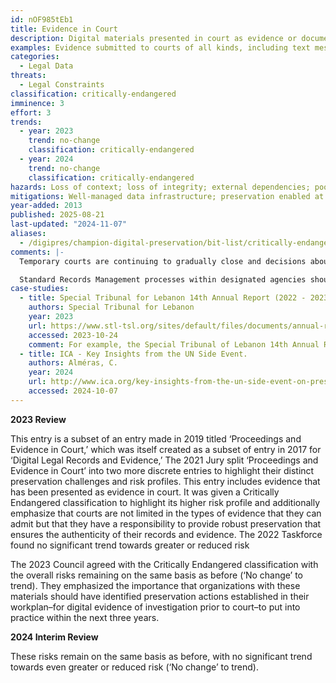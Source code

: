 ```yaml
---
id: nOF985tEb1
title: Evidence in Court
description: Digital materials presented in court as evidence or documents such as rulings and proceedings generated through legal proceedings
examples: Evidence submitted to courts of all kinds, including text messages, photography, CCTV, email, 3d and 2d scanning, scientific reports and analyses, documents and websites
categories:
  - Legal Data
threats:
  - Legal Constraints
classification: critically-endangered
imminence: 3
effort: 3
trends:
  - year: 2023
    trend: no-change
    classification: critically-endangered
  - year: 2024
    trend: no-change
    classification: critically-endangered
hazards: Loss of context; loss of integrity; external dependencies; poor storage; lack of understanding; churn of staff; significant or diversity of data; poorly developed specifications; ill-informed records management; poorly developed transfer protocols; poorly developed migration or normalization; longstanding protocols or procedures that apply unsuitable paper processes to digital materials; Uncertainty over IPR or the presence of orphaned works
mitigations: Well-managed data infrastructure; preservation enabled at ingest; carefully managed authenticity; use of persistent identifiers; finding aids; well-managed records management processes; recognition of preservation requirements at highest levels; strategic investment in digital preservation; preservation roadmap; participation in digital preservation community
year-added: 2013
published: 2025-08-21
last-updated: "2024-11-07"
aliases:
  - /digipres/champion-digital-preservation/bit-list/critically-endangered/bitlist-evidence-in-court
comments: |-
  Temporary courts are continuing to gradually close and decisions about preservation and management of their archives are being made hurriedly and at the last minute. Some of the decisions are placing materials at high risk due to; materials being split all over the place - including to entities with no capacity or capability to preserve them, a seeming lack of understanding that preservation and management of the archives has no completion date, an unwillingness to invest in preservation or a drive to keep costs low which is resulting in negative implications for preservation, hurried choices on preservation measures which are not allowing for proper testing of approaches to safeguard authenticity and legal admissibility (e.g. extracting digital data from complex systems in formats that can then potentially not be restored).

  Standard Records Management processes within designated agencies should be able to take care of the preservation of materials like this but given that it is likely to involve complex types of data, such agencies may not be equipped to deliver preservation effectively. It is surprising that courts are not more prominent in the digital preservation community, where solutions now exist.
case-studies:
  - title: Special Tribunal for Lebanon 14th Annual Report (2022 - 2023)
    authors: Special Tribunal for Lebanon
    year: 2023
    url: https://www.stl-tsl.org/sites/default/files/documents/annual-reports/STL_Annual_Report_2022-2023.pdf
    accessed: 2023-10-24
    comment: For example, the Special Tribunal of Lebanon 14th Annual Report (2022-2023) touches on the above comments concerning the planning and approaches developed and agreed between the United Nations and the Government of Lebanon to guide the Special Tribunal to ensure the completion of the Tribunal’s residual functions, including the management and preservation of the records and archives of the Special Tribunal.
  - title: ICA - Key Insights from the UN Side Event.
    authors: Alméras, C.
    year: 2024
    url: http://www.ica.org/key-insights-from-the-un-side-event-on-preserving-and-accessing-records-of-temporary-international-criminal-courts/
    accessed: 2024-10-07
---
```

**2023 Review**

This entry is a subset of an entry made in 2019 titled ‘Proceedings and Evidence in Court,’ which was itself created as a subset of entry in 2017 for ‘Digital Legal Records and Evidence,’ The 2021 Jury split ‘Proceedings and Evidence in Court’ into two more discrete entries to highlight their distinct preservation challenges and risk profiles. This entry includes evidence that has been presented as evidence in court. It was given a Critically Endangered classification to highlight its higher risk profile and additionally emphasize that courts are not limited in the types of evidence that they can admit but that they have a responsibility to provide robust preservation that ensures the authenticity of their records and evidence. The 2022 Taskforce found no significant trend towards greater or reduced risk

The 2023 Council agreed with the Critically Endangered classification with the overall risks remaining on the same basis as before (‘No change’ to trend). They emphasized the importance that organizations with these materials should have identified preservation actions established in their workplan–for digital evidence of investigation prior to court–to put into practice within the next three years.

**2024 Interim Review**

These risks remain on the same basis as before, with no significant trend towards even greater or reduced risk (‘No change’ to trend).
